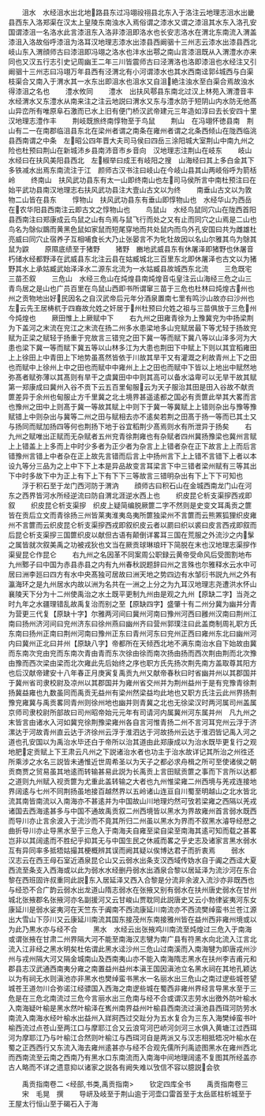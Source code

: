 <!-- { "loadSidebar": true } -->
　　沮水　水经沮水出北地路县东过冯翊祋祤县北东入于洛注云地理志沮水出畿县西东入洛郑渠在汉太上皇陵东南浊水入焉俗谓之漆水又谓之漆沮其水东入洛孔安国谓漆沮一名洛水此言漆沮东入洛非漆沮即洛水也长安志洛水在渭北东南流入渭盖漆沮入洛故俗呼漆沮为洛耳汉地理志漆水出漆县西阚骃十三州志云漆水出漆县西北岐山东入渭顔师古曰漆沮即冯翊之洛水也沣水出鄠之南山言漆沮既从入渭澧水亦来同也又汉五行志引史记周幽王二年三川皆震师古曰泾渭洛也洛即漆沮也水经注又引阚骃十三州志曰冯翊万年县西有泾渭北有小河谓漆水也其水西南迳郭城西与白渠枝渠合又南入于渭水其一水东出即沮水也沮水又自沮絶注浊水至白渠合焉故浊水得漆沮之名也
　　澧水攸同
　　澧水　出扶风鄠县东南北过汉上林苑入渭澧音丰　水经渭水又东澧水从南来注之注云地説曰渭水又东与澧水防于短阴山内水防无他髙山异峦所有唯原阜石激而已水上旧有便门桥汉武帝建元三年造如淳曰去长安四十里　汉地理志澧作丰
　　荆岐既旅终南惇物至于鸟鼠
　　荆山　在冯翊怀徳县南　荆山有二一在南郡临沮县东北在梁州者谓之南条在雍州者谓之北条西倾山在陇西临洮县西南谓之中条　左昭公四年晋大夫司马侯曰四岳三涂阳城大室荆山中南九州之险也杜预曰荆山在新城沛乡县南沛音市乡音向　汉地理志注荆山在岐东
　　岐山　水经曰在扶风美阳县西北　左椒举曰成王有岐阳之搜　山海经曰其上多白金其下多铁减水出焉东南流注于江　颜师古汉书注曰岐山在今岐山县其山两岐俗呼为箭栝岭
　　终南山　扶风武功县东有太一山即终南山也左司马侯所言中南杜预注曰在始平武功县南汉地理志右扶风武功县注大壹山古文以为终
　　南垂山古文以为敦物二山皆在县东
　　惇物山　扶风武功县东有垂山即惇物山也　水经华山为西岳在农华阳县西南注云即古文之惇物山也
　　鸟鼠山　水经鸟鼠同穴山在陇西首阳县西南注曰郑康成云鸟鼠之山有鸟焉与鼠飞行而处之又有止而同穴之山焉是二山也鸟名为鵌似鵽而黄黑色鼠如家鼠而短尾穿地而共处鼠内而鸟外孔安国曰共为雌雄杜亮威曰同穴止宿养子互相哺食长大乃止张晏言不为牝牡故因以名山尔雅其鸟为鵌其鼠为鼵
　　原隰底绩至于猪野
　　猪野　豳地武威县东有休屠泽即猪野也休屠音朽储水经都野泽在武威县东北注云县在姑臧城北三百里东北即休屠泽也古文以为猪野其水上承姑臧武始泽泽水二源东北流为一水姑臧县故城西东北流
　　三危既宅三苗丕叙
　　三危山　水经三危山在炖煌县南炖煌音屯皇注云山海经三危之山三青鸟居之是山也广员百里在鸟鼠山西即书所谓窜三苗于三危也杜林曰炖煌古州也州之贡物地出好民因名之自汉武帝后元年分酒泉置南七里有鸣沙山故亦曰沙州也　左云先王居梼杌于四裔故允姓之奸居于州杜预曰允姓之祖与三苗俱放于三危州今炖煌也
　　厥田惟上上厥赋中下
　　右九州之田雍青徐为上豫冀兖为中扬梁荆为下盖河之末流在兖江之末流在扬二州多水患梁地多山兖赋居最下等尤轻于扬故兖赋为正梁之赋轻于扬重于兖故言三错兖之田下冀一等而赋下冀八等以山泽多河为大患也梁下冀一等而赋下冀五等以山林多江为大患也荆田下中赋上下则以其宜稻雍田上上徐田上中青田上下地势虽髙然皆依于川故其旱干又有灌溉之利故青州上下之田也而赋中上徐州上中之田也而赋中中雍州上上之田也而赋中下皆以上地出中赋然地弥髙者赋弥薄以其髙则有旱干之虞冀田中中则其高可以备水溢卑可以无旱干故其赋第一郑康成曰冀州入谷不贡下云五百里甸服云为天子服治其田是田入谷故不献贡篚差异于余州也甸服止方千里冀之北土境界甚遥逺都之国必有贡篚此举其大畧而言也豫州之田中上则髙于冀一等故其赋上中则下于冀一等冀赋上上错则杂出与豫等豫赋错上中则杂出与冀等二州之田与赋相去亦不逺矣若荆之田髙于扬一等而已其土又与扬同而赋加扬四等何也荆扬下地于谷宜稻荆少髙焉则水有所泄异于扬矣
　　右九州之赋唯出正赋而无杂赋者五州兖青徐荆雍也有杂赋者四州冀扬豫梁也冀州言赋上上错盖上上多而上中时少多者为正少者为杂言上上错者杂在正下故言上上而后言错豫州言错上中者杂在正上故先言错而后言上中扬州言下上上错不言错下上者以本设九等分三品为之上中下下上本是异品故变言耳梁言下中三错者梁州赋有三等其出下中时多故下中为正上有下上下有下下三等故言三错明杂出有下上下下可知也
　　浮于积石至于龙门西河防于渭汭
　　顔师古曰积石山在金城西南龙门山在河东之西界皆河水所经逆流曰防自渭北涯逆水西上也
　　织皮昆仑析支渠摉西戎即叙
　　织皮昆仑析支渠摉　织皮上疑简编脱厥篚二字不然则是史变文耳禹贡之篚皆在贡后立文而青徐扬三州皆莱夷淮夷岛夷所篚独梁州不言篚而云熊罴狐狸织皮雍州不言篚而云织皮昆仑析支渠摉西戎即叙织皮云者以罽曰织以裘曰皮言西戎即叙而后昆仑析支渠摉三国篚织皮以献但古语有颠倒详畧耳三国在荒服之外流沙之内髳之属皆就次叙美禹之功被戎狄也文当在厥贡球琳琅玕下简脱在末也汉地理志渠摉作渠叟昆仑作昆仑
　　右九州之名因革不同案周公职録云黄帝受命风后受图割地布九州鄹子曰中国为赤县赤县之内有九州春秋説题辞曰州之言殊也尔雅释水云水中可居曰洲李廵曰四方有水中央髙独可居故曰洲天地之势四边有水邹衍书説九州之外有瀛海环之是九州居水内故以洲为名共在一洲之上分之为九耳汉地理志尧遭洪水怀山襄陵天下分为十二州使禹治之水土既平更制九州由是观之九州【原缺二字】当尧之时九年之水疆理错乱故禹复治而别之至【原缺四字】盛肇十有二州分冀为幽并分青为营更三代复【原缺十字】尔雅两河间曰冀州河南曰豫州河西曰雝州汉南曰荆州江南曰扬州济河间曰兖州济东曰徐州燕曰幽州齐曰营州郭璞注曰此盖商制周礼职方氏东南曰扬州正南曰荆州河南曰豫州正东曰青州河东曰兖州正西曰雍州东北曰幽州河内曰冀州正北曰并州【原缺八字】帝都所在天倾西北地不满东南治水自下始故由冀而东南次兖由兖而东南次青由青而东次徐由徐而南次扬由扬而西次荆由荆而北次豫由豫而西次梁由梁而北次雍此先后始终之序也职方氏先扬次荆先南方盖取尊其阳方也后汉献帝建安十八年春正月庚寅复禹贡九州又献帝春秋曰时省幽并州以其郡国并于冀州省司隶校尉及凉州以其郡国并为雍州省交州并为荆州益州于是有兖豫青徐荆扬冀益雍也九数虽同而禹贡无益州有梁州然梁益均此地也又职方氏注云此州界扬荆豫兖雍冀与禹贡畧同青州则徐州地也幽并则青冀之北也无徐梁汉时两河属司州盖属京师司隶校尉所部故曰司州昭帝始元元年有司请河内属冀州河东属并州　凡九州之末皆言由诸水入河如冀兖徐荆豫梁雍州各自言河惟青扬二州不言河耳兖州云浮于济漯达于河故青州直云达于济徐州云浮于淮泗达于河故扬州云达于淮泗皆记禹入河之道也孔安国以为禹治水毕还白于帝所以治其道由此郑康成以为治水既毕更复行之观地肥定贡赋上下王肃云凡州之下説诸治水者也功主于治水故详记其所治之州徃还所乘涉之水名三説皆未通惟近世周希圣以为天子之都必求舟楫之所可至使诸侯之朝贡商贾之贸易虽其地逺而转输甚易此説为长禹贡上言田赋贡篚之事而下言所以达都之道则九州赋入视贡篚为尤重此盖转输之大者也九州惟梁雍二州西境与羌戎连接地界阔逺与七州不同荆扬虽地接百越然界以五岭诸山连亘自川蜀至明越山之北水皆北流其南皆南流以入南海亦不甚逺并为中国故山川地理灼然可攷若梁雍之西隔以羌戎诸国去西海逺甚多与中国不通故禹贡叙二州西境皆以黑水为界故雍州首言弱水既西而导川亦止言余波入于流沙而不竟其所归二州虽以黑水为界而不叙黑水濬导经厯之曲折导川亦止导黑水至于三危入于南海夫自雍至梁自梁至南海其逺可知而载之甚畧岂非以其阔逺而不胜纪乎抑其无与中国生民之休戚而畧之乎史志及诸家言黑水弱水互有异同率多抵牾姑撮其梗概辨其误而阙其疑以俟博达君子而折衷焉
　　弱水　汉志云在西王母石室近酒泉昆仑山又云弱水出条支汉西域传妫水自于阗之西迳大夏西流至条支入西海或以此为弱水水经删丹弱水出酒泉合黎以居延泽为流沙河在东合黎在西班固许叔重同此説东入居延泽又西入合黎是分流非余波入流沙亦非既西也与经恐不合广韵云弱水出龙道山隋志弱水在张掖又别有弱水在扶州唐史弱水在甘州城北张掖郡名张掖河亦名副援河又云甘峻山贾耽同此説唐史又云小勃律娑夷河东女康延川是弱水娑夷河在天竺东于阗南不西流康延川南流亦不西流樊绰蛮书兰苍江源出大雪山下莎川又云康延川南流其国东接茂州东南接雅州皆在益州西非雍州境或以为此乃黒水亦与经不合
　　黑水　水经云出张掖鸡川南流至炖煌过三危入于南海或谓张掖在甘肃二州界隔大河不能至南海汉志犍为南广县有符黑水向北流入江言北流入江非经之黑水明矣杜佑谓此黑水迳沙州三危山过南溪而入南海犍为即唐戎州沙州与戎州隔大河又隔金城南山及西南夷山亦不能入南海隋志黑水在扶州李吉甫元和郡县志汉武通西南夷分雍之南置益州益州本滇王国因滇池立名黑水祠在其地孔颖达以为有祠无水则滇池亦非黑水也樊绰蛮书黑水一名丽水出三危山之南过逻些城苍望城苍王道勿川合弥诺江经骠国入西海之南逻些城在蜀西非雍州界经言导黑水至于三危是在三危北南流过三危今言丽水出三危南与经不合或谓汉志劳水出徼外防叶榆水入南海疑叶榆是黑水然叶榆泽在嶲州南界益州叶榆县西南流过滇池县西珥河防劳水南流入南海水经叶榆水出益州入牂牁西过交趾分为五水复合为三东入海樊绰蛮书叶榆西流过点苍山至两江口与摩耶江合又云浪穹河巴峤河剑河三水俱入黄塘江过西珥河为摩耶江乃与叶榆江合然则叶榆江与西珥河自是两派又与汉志相抵牾况叶榆水在蜀之正西西行又东流入海去雍州逺甚亦与经不合观先儒所刋禹迹图黑水在雍州西北而西南流至云南之西南乃有黑水口东南流而入南海中间地理阔逺不复图其所经盖亦古人略而不详之遗意抑以诸家之説各有阙失难以攷信不容以臆説会欤














　　禹贡指南卷二
<经部,书类,禹贡指南>
　　钦定四库全书
　　禹贡指南卷三
　　宋　毛晃　撰
　　导岍及岐至于荆山逾于河壶口雷首至于太岳厎柱析城至于王屋太行恒山至于碣石入于海
